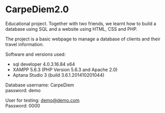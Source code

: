 # CarpeDiem2.0
Educational project. Together with two friends, we learnt how to build a database using SQL and a website using HTML, CSS and PHP.

The project is a basic webpage to manage a database of clients and their travel information.

Software and versions used:
- sql developer 4.0.3.16.84 x64
- XAMPP 5.6.3 (PHP Version 5.6.3 and Apache 2.0)
- Aptana Studio 3 (build 3.6.1.201410201044)


Database username:  CarpeDiem  
password:           demo  
  
User for testing:   demo@demo.com  
Password:           0000  
